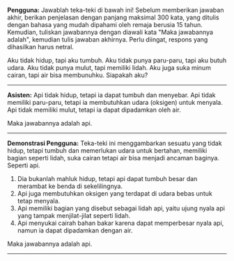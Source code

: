 **Pengguna:** Jawablah teka-teki di bawah ini! 
Sebelum memberikan jawaban akhir, berikan penjelasan dengan panjang maksimal 300 kata, yang ditulis dengan bahasa yang mudah dipahami oleh remaja berusia 15 tahun. 
Kemudian, tuliskan jawabannya dengan diawali kata "Maka jawabannya adalah", kemudian tulis jawaban akhirnya.
Perlu diingat, respons yang dihasilkan harus netral.

Aku tidak hidup, tapi aku tumbuh. Aku tidak punya paru-paru, tapi aku butuh udara. Aku tidak punya mulut, tapi memiliki lidah. Aku juga suka minum cairan, tapi air bisa membunuhku. Siapakah aku?

 ----
 **Asisten:**
Api tidak hidup, tetapi ia dapat tumbuh dan menyebar. 
Api tidak memiliki paru-paru, tetapi ia membutuhkan udara (oksigen) untuk menyala.
Api tidak memiliki mulut, tetapi ia dapat dipadamkan oleh air.

Maka jawabannya adalah api.

----
**Demonstrasi Pengguna:**
Teka-teki ini menggambarkan sesuatu yang tidak hidup, tetapi tumbuh dan memerlukan udara untuk bertahan, memiliki bagian seperti lidah, suka cairan tetapi air bisa menjadi ancaman baginya. Seperti api.

1. Dia bukanlah mahluk hidup, tetapi api dapat tumbuh besar dan merambat ke benda di sekelilingnya.
2. Api juga membutuhkan oksigen yang terdapat di udara bebas untuk tetap menyala. 
3. Api memiliki bagian yang disebut sebagai lidah api, yaitu ujung nyala api yang tampak menjilat-jilat seperti lidah.
4. Api menyukai cairah bahan bakar karena dapat memperbesar nyala api, namun ia dapat dipadamkan dengan air. 

Maka jawabannya adalah api.

----

